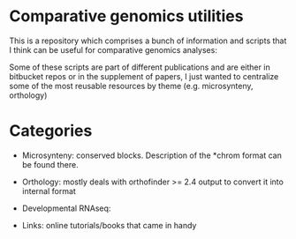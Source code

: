 # Comparative genomics utilities

This is a repository which comprises a bunch of information and scripts that I think can be useful for comparative genomics analyses:

Some of these scripts are part of different publications and are either in bitbucket repos or in the supplement of papers, I just wanted to centralize some of the most reusable resources by theme (e.g. microsynteny, orthology) 



# Categories

* Microsynteny: conserved blocks. Description of the *chrom format can be found there.

* Orthology: mostly deals with orthofinder >= 2.4 output to convert it into internal format

* Developmental RNAseq: 

* Links: online tutorials/books that came in handy


